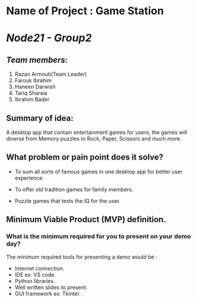 # Name of Project : Game Station

# ***Node21 - Group2***

## *Team members:*

1. Razan Armouti(Team Leader)
2. Farouk Ibrahim 
3. Haneen Darwish
4. Tariq Sharaia
5. Ibrahim Bader


## Summary of idea:
A desktop app that contain entertainment games for users, the games will diverse from Memory puzzles to Rock, Paper, Scissors and much more.
 

## What problem or pain point does it solve?
- To sum all sorts of famous games in one desktop app for better user experience.

- To offer old tradition games for family members.

- Puzzle games that tests the IQ for the user.

## Minimum Viable Product (MVP) definition.
### What is the minimum required for you to present on your demo day?
The minimum required tools for presenting a demo would be : 
- Internet connection.
- IDE ex: VS code.
- Python libraries.
- Well written slides to present.
- GUI framework ex: Tkinter.
